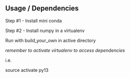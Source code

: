 
Usage / Dependencies
--------------------

Step #1 - Install mini conda

Step #2 - Install numpy in a virtualenv

Run with build_your_own in active directory 

*remember to activate virtualenv to access dependencies*

i.e.

source activate py13



